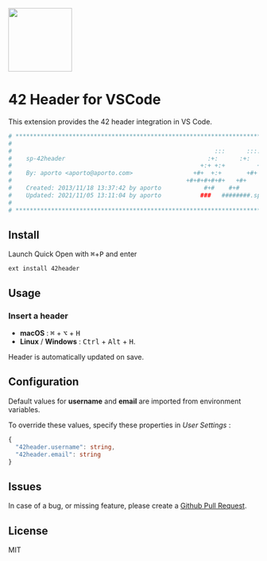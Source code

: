 <img
  src="https://github.com/andersonhsporto/vscode-42header/blob/master/42.png" 
  width=128>

# 42 Header for VSCode

This extension provides the 42 header integration in VS Code.

```bash
# **************************************************************************** #
#                                                                              #
#                                                         :::      ::::::::    #
#    sp-42header                                        :+:      :+:    :+:    #
#                                                     +:+ +:+         +:+      #
#    By: aporto <aporto@aporto.com>                 +#+  +:+       +#+         #
#                                                 +#+#+#+#+#+   +#+            #
#    Created: 2013/11/18 13:37:42 by aporto            #+#    #+#              #
#    Updated: 2021/11/05 13:11:04 by aporto           ###   ########.sp        #
#                                                                              #
# **************************************************************************** #
```

## Install

Launch Quick Open with <kbd>⌘</kbd>+<kbd>P</kbd> and enter
```
ext install 42header
```

## Usage

### Insert a header
 - **macOS** : <kbd>⌘</kbd> + <kbd>⌥</kbd> + <kbd>H</kbd>
 - **Linux** / **Windows** : <kbd>Ctrl</kbd> + <kbd>Alt</kbd> + <kbd>H</kbd>.

Header is automatically updated on save.


## Configuration

Default values for **username** and **email** are imported from environment variables.

To override these values, specify these properties in *User Settings* :

```ts
{
  "42header.username": string,
  "42header.email": string
}
```


## Issues

In case of a bug, or missing feature, please create a [Github Pull Request](https://github.com/kube/vscode-42header/pulls).

## License

MIT
